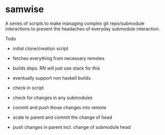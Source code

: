 # samwise
A series of scripts to make managing complex git repo/submodule interactions to prevent the headaches of everyday submodule interaction.

Todo
* initial clone/creation script
 * fetches everything from necessary remotes
 * builds deps. RN will just use stack for this
 * eventually support non haskell builds

* check in script 
 * check for changes in any submodules
 * commit and push those changes into remote
 * scale to parent and commit the change of head
 * push changes in parent incl. change of submodule head

